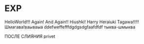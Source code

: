 # EXP
HelloWorld!!! Again! And Again!!
Hiushki!
Harry Heraiuki Tagawa!!!!! 
Шмагава!ваываыа
ddefweffefffdgdgsdgfaafdfdf тыква-шмыква





ПОСЛЕ СЛИЯНИЯ
privet